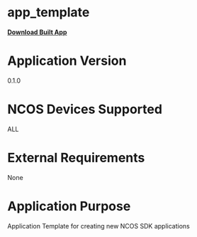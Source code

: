 app_template
================
[**Download Built App**](https://github.com/cradlepoint/sdk-samples/releases/download/built_apps/app_template.tar.gz)

Application Version
===================
0.1.0


NCOS Devices Supported
======================
ALL


External Requirements
=====================
None


Application Purpose
===================
Application Template for creating new NCOS SDK applications
